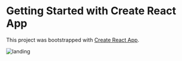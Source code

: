 # Getting Started with Create React App

This project was bootstrapped with [Create React App](https://github.com/facebook/create-react-app).

![landing](https://github.com/mushroom-hat/Siren-Frontend/tree/main/public/landing.png)
